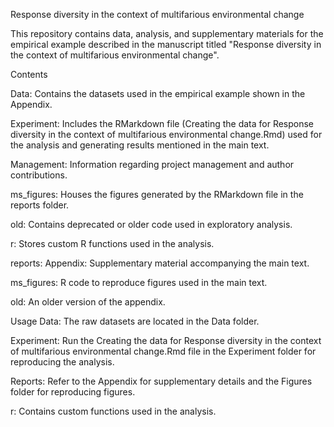 Response diversity in the context of multifarious environmental change

This repository contains data, analysis, and supplementary materials for the empirical example described in the manuscript titled "Response diversity in the context of multifarious environmental change".

Contents

Data: Contains the datasets used in the empirical example shown in the Appendix.

Experiment: Includes the RMarkdown file (Creating the data for Response diversity in the context of multifarious environmental change.Rmd) used for the analysis and generating results mentioned in the main text.

Management: Information regarding project management and author contributions.

ms_figures: Houses the figures generated by the RMarkdown file in the reports folder.

old: Contains deprecated or older code used in exploratory analysis.

r: Stores custom R functions used in the analysis.

reports:
Appendix: Supplementary material accompanying the main text.

ms_figures: R code to reproduce figures used in the main text.

old: An older version of the appendix.


Usage
Data: The raw datasets are located in the Data folder.

Experiment: Run the Creating the data for Response diversity in the context of multifarious environmental change.Rmd file in the Experiment folder for reproducing the analysis.

Reports: Refer to the Appendix for supplementary details and the Figures folder for reproducing figures.

r: Contains custom functions used in the analysis.

